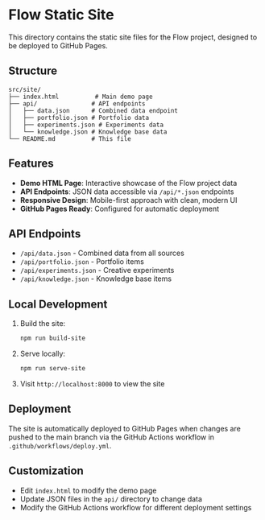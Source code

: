 # Flow Static Site

This directory contains the static site files for the Flow project, designed to be deployed to GitHub Pages.

## Structure

```
src/site/
├── index.html          # Main demo page
├── api/               # API endpoints
│   ├── data.json      # Combined data endpoint
│   ├── portfolio.json # Portfolio data
│   ├── experiments.json # Experiments data
│   └── knowledge.json # Knowledge base data
└── README.md          # This file
```

## Features

- **Demo HTML Page**: Interactive showcase of the Flow project data
- **API Endpoints**: JSON data accessible via `/api/*.json` endpoints
- **Responsive Design**: Mobile-first approach with clean, modern UI
- **GitHub Pages Ready**: Configured for automatic deployment

## API Endpoints

- `/api/data.json` - Combined data from all sources
- `/api/portfolio.json` - Portfolio items
- `/api/experiments.json` - Creative experiments
- `/api/knowledge.json` - Knowledge base items

## Local Development

1. Build the site:
   ```bash
   npm run build-site
   ```

2. Serve locally:
   ```bash
   npm run serve-site
   ```

3. Visit `http://localhost:8000` to view the site

## Deployment

The site is automatically deployed to GitHub Pages when changes are pushed to the main branch via the GitHub Actions workflow in `.github/workflows/deploy.yml`.

## Customization

- Edit `index.html` to modify the demo page
- Update JSON files in the `api/` directory to change data
- Modify the GitHub Actions workflow for different deployment settings

